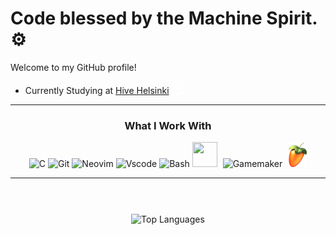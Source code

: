 #  Code blessed by the Machine Spirit. ⚙

Welcome to my GitHub profile!

- Currently Studying at [Hive Helsinki](https://www.hive.fi/en) <img src="https://raw.githubusercontent.com/usvapel/usvapel/main/assets/icons/42white.png" alt="42" width="20" height="20"/>

---

<div align="center">
  
  ### What I Work With
  
</div>

<p align="center">
  <img src="https://cdn.jsdelivr.net/gh/devicons/devicon@latest/icons/c/c-original.svg" alt="C" width="40" height="40"/>
  <img src="https://cdn.jsdelivr.net/gh/devicons/devicon@latest/icons/git/git-original.svg" alt="Git" width="40" height ="40"/>
  <img src="https://cdn.jsdelivr.net/gh/devicons/devicon@latest/icons/neovim/neovim-original.svg" alt="Neovim" width="40" height ="40"/>
  <img src="https://cdn.jsdelivr.net/gh/devicons/devicon@latest/icons/vscode/vscode-original.svg" alt="Vscode" width="40" height ="40"/>
  <img src="https://cdn.jsdelivr.net/gh/devicons/devicon@latest/icons/bash/bash-original.svg" alt="Bash" width="40" height ="40"/>
  <img src="https://upload.wikimedia.org/wikipedia/commons/f/ff/VirtualBox_2024_Logo.svg" width="40" height="40"/>
  <img src="https://via.placeholder.com/10x40/00000000/00000000" width="1" height="40"/>
  <img src="https://cdn.brandfetch.io/idLXVOChpM/w/180/h/180/theme/light/logo.png?c=1dxbfHSJFAPEGdCLU4o5B" alt="Gamemaker" width="40" height="40"/>
  <img src="https://via.placeholder.com/10x40/00000000/00000000" width="1" height="40"/>
  <img src="https://raw.githubusercontent.com/usvapel/usvapel/main/assets/icons/flstudio.png" alt="Fl-studio" width="30" height="40"/>
</p>

---

<!--## Projects

A selection of academic projects focused on C programming, system development, and low-level computing.

### Project Portfolio

| Project | Description | Technologies | Grade |
|--------|-------------|--------------|:-----:|
| [**libft**](https://github.com/usvapel/libft) | Custom standard library in C, implementing memory manipulation, string operations, and utility functions. | C, libc | ![125](https://img.shields.io/badge/125-1?style=plastic)  |
| [**printf**](https://github.com/usvapel/printf) | Recreation of the `printf` function, handling formatted output and variadic arguments. | C, Variadic Functions | ![100](https://img.shields.io/badge/100-1?style=plastic) |
| [**get_next_line**](https://github.com/usvapel/get_next_line) | Line-by-line file reader using buffered input and static memory. | C, File I/O | ![100](https://img.shields.io/badge/100-1?style=plastic) |
| [**Born2BeRoot**](https://github.com/usvapel/born2BeRoot) | System administration project: secure VM setup, user/group policies, and monitoring via UFW and SSH. | Bash, Linux, VirtualBox | ![96](https://img.shields.io/badge/96-1?style=plastic) |
| [**fractol**](https://github.com/usvapel/fract-ol) | Interactive fractal renderer supporting Mandelbrot, Burning Ship and Julia sets with zoom/pan capabilities. | C, MLX42, Graphics Programming | ![125](https://img.shields.io/badge/125-1?style=plastic) |

> **!** &nbsp;&nbsp; *All projects were completed as part of the 42 curriculum. Grades reflect evaluation results.*-

## Projects

Projects completed at 42 School, focusing on C programming, system administration, and graphics.

### Core C Projects

#### [**libft**](https://github.com/usvapel/libft) &nbsp;![Grade: 125](https://img.shields.io/badge/125-1?style=flat-square)
> A custom implementation of key components of the **C** standard library, focusing on memory manipulation functions (such as `memcpy`, `memset`), string handling routines (`strlen`, `strcpy`, `strcmp`), and various utility functions for character processing and data conversion. This implementation provides core functionality often used in **C** programming.  
**Tech:** C, libc

#### [**printf**](https://github.com/usvapel/printf) &nbsp;![Grade: 100](https://img.shields.io/badge/100-1?style=flat-square)
> Recreation of the `printf` function from scratch, supporting formatted output with variadic arguments.
Handles basic conversion specifiers including `%s` (string), `%d` and `%i` (signed integers), `%c` (character), `%x` and `%X` (hexadecimal), `%p` (pointer), `%u` (unsigned integer), and literal `%%`.  
**Tech:** C, Variadic Functions

#### [**get_next_line**](https://github.com/usvapel/get_next_line) &nbsp;![Grade: 100](https://img.shields.io/badge/100-1?style=flat-square)
> A line-by-line file reader using **static** memory allocation.
Reads from a file descriptor and returns one line at a time, preserving leftover data between calls via a static buffer.
The read buffer size is defined at compile-time via **BUFFER_SIZE**, allowing customizable performance and memory usage trade-offs.  
**Tech:** C, File I/O

---

### System & Security

#### [**Born2BeRoot**](https://github.com/usvapel/born2BeRoot) &nbsp;![Grade: 96](https://img.shields.io/badge/96-1?style=flat-square)
> Virtual machine hardening and system administration, including configuration of user and group permissions, firewall rules via **UFW**, and secure **SSH** setup.  
**Tech:** Bash, Linux, VirtualBox

---

### Graphics & Interactivity

#### [**fract-ol**](https://github.com/usvapel/fract-ol) &nbsp;![Grade: 125](https://img.shields.io/badge/125-1?style=flat-square)
> A fractal rendering application supporting the **Mandelbrot**, **Julia**, and **Burning Ship** sets, featuring interactive zooming and panning capabilities.
The program includes dynamic color shifting and displays a secondary **Julia** set visualization that updates in real-time based on the cursor position within the primary **Mandelbrot** or **Burning Ship** fractal.  
**Tech:** C, MLX42, Graphics Programming

---

> **!** &nbsp;&nbsp; *All projects were completed as part of the 42 curriculum. Grades reflect evaluation results.*  -->

<img src="https://via.placeholder.com/10x40/00000000/00000000" width="1" height="40"/>  
  
<div align="center">
  <img src="https://github-readme-stats.vercel.app/api/top-langs/?username=usvapel&layout=compact&theme=radical" alt="Top Languages" />
</div>

<!-- [![trophy](https://github-profile-trophy.vercel.app/?username=usvapel)](https://github.com/ryo-ma/github-profile-trophy) -->
<img src="https://via.placeholder.com/10x40/00000000/00000000" width="1" height="40"/>

